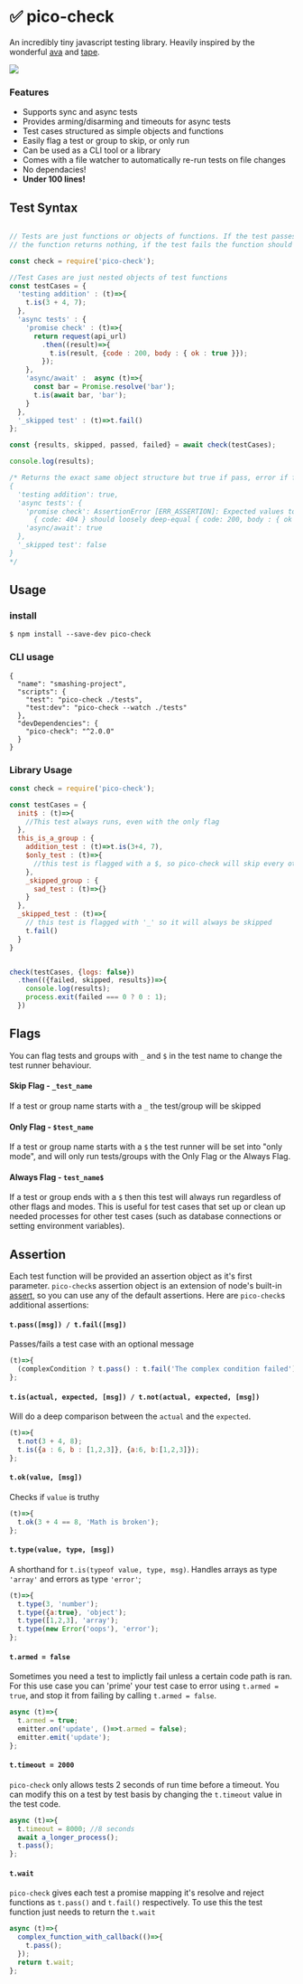# ✅ pico-check
An incredibly tiny javascript testing library. Heavily inspired by the wonderful [ava](https://github.com/avajs/ava) and [tape](https://github.com/substack/tape).

<a href="https://www.npmjs.com/package/pico-check"><img src="https://img.shields.io/npm/v/pico-check?style=flat-square"></img></a>

### Features
- Supports sync and async tests
- Provides arming/disarming and timeouts for async tests
- Test cases structured as simple objects and functions
- Easily flag a test or group to skip, or only run
- Can be used as a CLI tool or a library
- Comes with a file watcher to automatically re-run tests on file changes
- No dependacies!
- **Under 100 lines!**



## Test Syntax
```js

// Tests are just functions or objects of functions. If the test passes,
// the function returns nothing, if the test fails the function should throw an error.

const check = require('pico-check');

//Test Cases are just nested objects of test functions
const testCases = {
  'testing addition' : (t)=>{
    t.is(3 + 4, 7);
  },
  'async tests' : {
    'promise check' : (t)=>{
      return request(api_url)
        .then((result)=>{
          t.is(result, {code : 200, body : { ok : true }});
        });
    },
    'async/await' :  async (t)=>{
      const bar = Promise.resolve('bar');
      t.is(await bar, 'bar');
    }
  },
  '_skipped test' : (t)=>t.fail()
};

const {results, skipped, passed, failed} = await check(testCases);

console.log(results);

/* Returns the exact same object structure but true if pass, error if fail, and false if skipped
{
  'testing addition': true,
  'async tests': {
    'promise check': AssertionError [ERR_ASSERTION]: Expected values to be loosely deep-equal:
      { code: 404 } should loosely deep-equal { code: 200, body : { ok : true }},
    'async/await': true
  },
  '_skipped test': false
}
*/
```



## Usage

### install

```console
$ npm install --save-dev pico-check
```

### CLI usage
```
{
  "name": "smashing-project",
  "scripts": {
    "test": "pico-check ./tests",
    "test:dev": "pico-check --watch ./tests"
  },
  "devDependencies": {
    "pico-check": "^2.0.0"
  }
}
```


### Library Usage

```js
const check = require('pico-check');

const testCases = {
  init$ : (t)=>{
    //This test always runs, even with the only flag
  },
  this_is_a_group : {
    addition_test : (t)=>t.is(3+4, 7),
    $only_test : (t)=>{
      //this test is flagged with a $, so pico-check will skip every other test not marked with '$'
    },
    _skipped_group : {
      sad_test : (t)=>{}
    }
  },
  _skipped_test : (t)=>{
    // this test is flagged with '_' so it will always be skipped
    t.fail()
  }
}


check(testCases, {logs: false})
  .then(({failed, skipped, results})=>{
    console.log(results);
    process.exit(failed === 0 ? 0 : 1);
  })
```


## Flags

You can flag tests and groups with `_` and `$` in the test name to change the test runner behaviour.

#### Skip Flag - `_test_name`
If a test or group name starts with a `_` the test/group will be skipped

#### Only Flag - `$test_name`
If a test or group name starts with a `$` the test runner will be set into "only mode", and will only run tests/groups with the Only Flag or the Always Flag.

#### Always Flag - `test_name$`
If a test or group ends with a `$` then this test will always run regardless of other flags and modes. This is useful for test cases that set up or clean up needed processes for other test cases (such as database connections or setting environment variables).



## Assertion
Each test function will be provided an assertion object as it's first parameter. `pico-check`s assertion object is an extension of node's built-in [assert](https://nodejs.org/api/assert.html), so you can use any of the default assertions. Here are `pico-check`s additional assertions:

#### `t.pass([msg]) / t.fail([msg])`
Passes/fails a test case with an optional message

```js
(t)=>{
  (complexCondition ? t.pass() : t.fail('The complex condition failed'))
};
```

#### `t.is(actual, expected, [msg]) / t.not(actual, expected, [msg])`
Will do a deep comparison between the `actual` and the `expected`.

```js
(t)=>{
  t.not(3 + 4, 8);
  t.is({a : 6, b : [1,2,3]}, {a:6, b:[1,2,3]});
};
```

#### `t.ok(value, [msg])`
Checks if `value` is truthy

```js
(t)=>{
  t.ok(3 + 4 == 8, 'Math is broken');
};
```


#### `t.type(value, type, [msg])`
A shorthand for `t.is(typeof value, type, msg)`. Handles arrays as type `'array'` and errors as type `'error'`;

```js
(t)=>{
  t.type(3, 'number');
  t.type({a:true}, 'object');
  t.type([1,2,3], 'array');
  t.type(new Error('oops'), 'error');
};
```

#### `t.armed = false`
Sometimes you need a test to implictly fail unless a certain code path is ran. For this use case you can 'prime' your test case to error using `t.armed = true`, and stop it from failing by calling `t.armed = false`.

```js
async (t)=>{
  t.armed = true;
  emitter.on('update', ()=>t.armed = false);
  emitter.emit('update');
};
```

#### `t.timeout = 2000`
`pico-check` only allows tests 2 seconds of run time before a timeout. You can modify this on a test by test basis by changing the `t.timeout` value in the test code.

```js
async (t)=>{
  t.timeout = 8000; //8 seconds
  await a_longer_process();
  t.pass();
};
```

#### `t.wait`
`pico-check` gives each test a promise mapping it's resolve and reject functions as `t.pass()` and `t.fail()` respectively. To use this the test function just needs to return the `t.wait`

```js
async (t)=>{
  complex_function_with_callback(()=>{
    t.pass();
  });
  return t.wait;
};
```